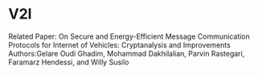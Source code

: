 # V2I
Related Paper: On Secure and Energy-Efficient Message Communication Protocols for Internet of Vehicles: Cryptanalysis and Improvements
 Authors:Gelare Oudi Ghadim, Mohammad Dakhilalian, Parvin Rastegari, Faramarz Hendessi, and Willy Susilo
